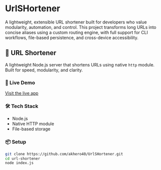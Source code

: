 # UrlSHortener
A lightweight, extensible URL shortener built for developers who value modularity, automation, and control. This project transforms long URLs into concise aliases using a custom routing engine, with full support for CLI workflows, file-based persistence, and cross-device accessibility.

## 🔗 URL Shortener
A lightweight Node.js server that shortens URLs using native `http` module. Built for speed, modularity, and clarity.

### 🚀 Live Demo
[Visit the live app](https://your-hosting-url.com)

### 🛠️ Tech Stack
- Node.js
- Native HTTP module
- File-based storage

### 📦 Setup
```bash
git clone https://github.com/akhero40/UrlSHortener.git
cd url-shortener
node index.js
